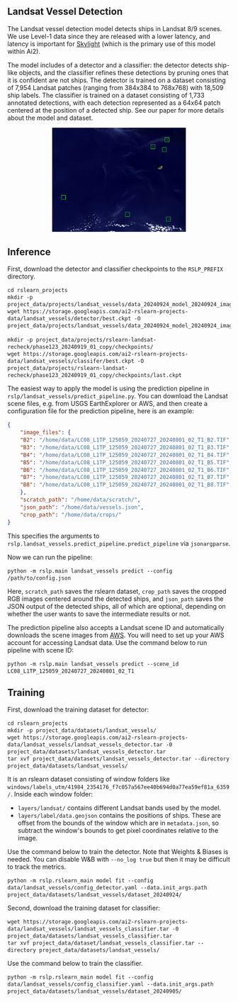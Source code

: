 Landsat Vessel Detection
---------------------------

The Landsat vessel detection model detects ships in Landsat 8/9 scenes. We use Level-1 data since they are released with a lower latency, and latency is
important for [Skylight](https://www.skylight.global/) (which is the primary use of
this model within Ai2).

The model includes of a detector and a classifier: the detector detects ship-like objects, and the classifier refines these detections by pruning ones that it is confident are not ships. The detector is trained on a dataset consisting of 7,954 Landsat patches (ranging from 384x384 to 768x768) with 18,509 ship labels. The classifier is trained on a dataset consisting of 1,733 annotated detections, with each detection represented as a 64x64 patch centered at the position of a detected ship. See our paper for more details about the model and dataset.

<div style="text-align: center;">
    <img src="./images/landsat_vessels/prediction.png"
         alt="Image showing a Landsat image with predicted positions of ships from the model overlayed."
         style="max-width: 60%; height: auto; margin: auto;">
</div>


Inference
---------

First, download the detector and classifier checkpoints to the `RSLP_PREFIX` directory.

    cd rslearn_projects
    mkdir -p project_data/projects/landsat_vessels/data_20240924_model_20240924_imagenet_patch512_flip_03/checkpoints/
    wget https://storage.googleapis.com/ai2-rslearn-projects-data/landsat_vessels/detector/best.ckpt -O project_data/projects/landsat_vessels/data_20240924_model_20240924_imagenet_patch512_flip_03/checkpoints/last.ckpt

    mkdir -p project_data/projects/rslearn-landsat-recheck/phase123_20240919_01_copy/checkpoints/
    wget https://storage.googleapis.com/ai2-rslearn-projects-data/landsat_vessels/classifer/best.ckpt -O project_data/projects/rslearn-landsat-recheck/phase123_20240919_01_copy/checkpoints/last.ckpt

The easiest way to apply the model is using the prediction pipeline in `rslp/landsat_vessels/predict_pipeline.py`. You can download the Landsat scene files, e.g. from USGS EarthExplorer or AWS, and then create a configuration file for the prediction pipeline, here is an example:

```json
{
    "image_files": {
    "B2": "/home/data/LC08_L1TP_125059_20240727_20240801_02_T1_B2.TIF",
    "B3": "/home/data/LC08_L1TP_125059_20240727_20240801_02_T1_B3.TIF",
    "B4": "/home/data/LC08_L1TP_125059_20240727_20240801_02_T1_B4.TIF",
    "B5": "/home/data/LC08_L1TP_125059_20240727_20240801_02_T1_B5.TIF",
    "B6": "/home/data/LC08_L1TP_125059_20240727_20240801_02_T1_B6.TIF",
    "B7": "/home/data/LC08_L1TP_125059_20240727_20240801_02_T1_B7.TIF",
    "B8": "/home/data/LC08_L1TP_125059_20240727_20240801_02_T1_B8.TIF",
    },
    "scratch_path": "/home/data/scratch/",
    "json_path": "/home/data/vessels.json",
    "crop_path": "/home/data/crops/"
}
```

This specifies the arguments to
`rslp.landsat_vessels.predict_pipeline.predict_pipeline` via `jsonargparse`.

Now we can run the pipeline:

    python -m rslp.main landsat_vessels predict --config /path/to/config.json

Here, `scratch_path` saves the rslearn dataset, `crop_path` saves the cropped RGB images centered around the detected ships, and `json_path` saves the JSON output of the detected ships, all of which are optional, depending on whether the user wants to save the intermediate results or not.

The prediction pipeline also accepts a Landsat scene ID and automatically downloads the scene images from [AWS](https://aws.amazon.com/marketplace/pp/prodview-ivr4jeq6flk7u#resources). You will need to set up your AWS account for accessing Landsat data. Use the command below to run pipeline with scene ID:

    python -m rslp.main landsat_vessels predict --scene_id LC08_L1TP_125059_20240727_20240801_02_T1


Training
--------

First, download the training dataset for detector:

    cd rslearn_projects
    mkdir -p project_data/datasets/landsat_vessels/
    wget https://storage.googleapis.com/ai2-rslearn-projects-data/landsat_vessels/landsat_vessels_detector.tar -0 project_data/datasets/landsat_vessels_detector.tar
    tar xvf project_data/datasets/landsat_vessels_detector.tar --directory project_data/datasets/landsat_vessels/

It is an rslearn dataset consisting of window folders like `windows/labels_utm/41984_2354176_f7c057a567ee40b694d0a77ea59ef81a_6359/`. Inside each window folder:

- `layers/landsat/` contains different Landsat bands used by the model.
- `layers/label/data.geojson` contains the positions of ships. These are offset from
  the bounds of the window which are in `metadata.json`, so subtract the window's
  bounds to get pixel coordinates relative to the image.

Use the command below to train the detector. Note that Weights & Biases is needed. You can
disable W&B with `--no_log true` but then it may be difficult to track the metrics.

    python -m rslp.rslearn_main model fit --config data/landsat_vessels/config_detector.yaml --data.init_args.path project_data/datasets/landsat_vessels/dataset_20240924/

Second, download the training dataset for classifier:

    wget https://storage.googleapis.com/ai2-rslearn-projects-data/landsat_vessels/landsat_vessels_classifier.tar -0 project_data/datasets/landsat_vessels_classifier.tar
    tar xvf project_data/dataset/landsat_vessels_classifier.tar --directory project_data/datasets/landsat_vessels/

Use the command below to train the classifier.

    python -m rslp.rslearn_main model fit --config data/landsat_vessels/config_classifier.yaml --data.init_args.path project_data/datasets/landsat_vessels/dataset_20240905/
